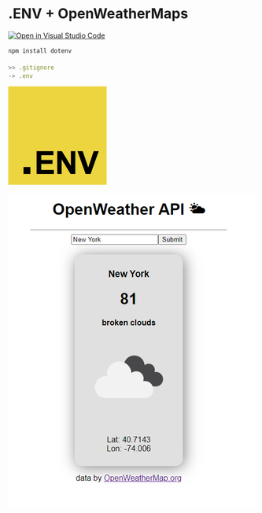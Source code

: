 # .ENV + OpenWeatherMaps

[![Open in Visual Studio Code](https://open.vscode.dev/badges/open-in-vscode.svg)](https://open.vscode.dev/jupiterorbita/weather_api_env/)

```javascript
npm install dotenv

>> .gitignore
-> .env
```

<img src="https://raw.githubusercontent.com/motdotla/dotenv/master/dotenv.png"
     alt="Markdown Monster icon"/>

![preview](preview.png)
